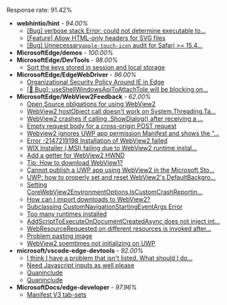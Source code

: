 Response rate: 91.42%

* **webhintio/hint** - _94.00%_
  * [[Bug] verbose stack Error: could not determine executable to...](https://github.com/webhintio/hint/issues/5349)
  * [[Feature] Allow HTML-only headers for SVG files](https://github.com/webhintio/hint/issues/5281)
  * [[Bug] Unnecessary`apple-touch-icon` audit for Safari >= 15.4...](https://github.com/webhintio/hint/issues/5256)
* **MicrosoftEdge/demos** - _100.00%_
* **MicrosoftEdge/DevTools** - _98.00%_
  * [Sort the keys stored in session and local storage](https://github.com/MicrosoftEdge/DevTools/issues/116)
* **MicrosoftEdge/EdgeWebDriver** - _96.00%_
  * [Organizational Security Policy Around IE in Edge](https://github.com/MicrosoftEdge/EdgeWebDriver/issues/54)
  * [[🐛 Bug]: useShellWindowsApiToAttachToIe will be blocking on...](https://github.com/MicrosoftEdge/EdgeWebDriver/issues/34)
* **MicrosoftEdge/WebView2Feedback** - _62.00%_
  * [Open Source obligations for using WebView2](https://github.com/MicrosoftEdge/WebView2Feedback/issues/2950)
  * [WebView2 hostObject call doesn't work on System.Threading.Ta...](https://github.com/MicrosoftEdge/WebView2Feedback/issues/2948)
  * [WebView2 crashes if calling .ShowDialog() after receiving a ...](https://github.com/MicrosoftEdge/WebView2Feedback/issues/2946)
  * [Empty request body for a cross-origin POST request](https://github.com/MicrosoftEdge/WebView2Feedback/issues/2943)
  * [Webview2 ignores UWP app permission Manifest and shows the "...](https://github.com/MicrosoftEdge/WebView2Feedback/issues/2930)
  * [Error -2147219198 Installation of WebView2 failed](https://github.com/MicrosoftEdge/WebView2Feedback/issues/2914)
  * [ WIX Installer (.MSI) failing due to WebView2 runtime instal...](https://github.com/MicrosoftEdge/WebView2Feedback/issues/2911)
  * [Add a getter for WebView2 HWND](https://github.com/MicrosoftEdge/WebView2Feedback/issues/2907)
  * [Tip: How to download WebView1?](https://github.com/MicrosoftEdge/WebView2Feedback/issues/2902)
  * [Cannot publish a UWP app using WebView2 in the Microsoft Sto...](https://github.com/MicrosoftEdge/WebView2Feedback/issues/2901)
  * [UWP: how to properly set and reset WebView2's DefaultBackgro...](https://github.com/MicrosoftEdge/WebView2Feedback/issues/2899)
  * [Setting CoreWebView2EnvironmentOptions.IsCustomCrashReportin...](https://github.com/MicrosoftEdge/WebView2Feedback/issues/2895)
  * [How can I import downloads to WebView2?](https://github.com/MicrosoftEdge/WebView2Feedback/issues/2940)
  * [Subclassing CustomNavigationStartingEventArgs Error](https://github.com/MicrosoftEdge/WebView2Feedback/issues/2928)
  * [Too many runtimes installed](https://github.com/MicrosoftEdge/WebView2Feedback/issues/2926)
  * [AddScriptToExecuteOnDocumentCreatedAsync does not inject int...](https://github.com/MicrosoftEdge/WebView2Feedback/issues/2921)
  * [WebResourceRequested on different resources is invoked after...](https://github.com/MicrosoftEdge/WebView2Feedback/issues/2909)
  * [Problem pasting image](https://github.com/MicrosoftEdge/WebView2Feedback/issues/2900)
  * [WebView2 soemtimes not initializing on UWP](https://github.com/MicrosoftEdge/WebView2Feedback/issues/2894)
* **microsoft/vscode-edge-devtools** - _92.00%_
  * [I think I have a problem that isn't listed. What should I do...](https://github.com/microsoft/vscode-edge-devtools/issues/1254)
  * [Need Javascript inputs as well please](https://github.com/microsoft/vscode-edge-devtools/issues/1253)
  * [Quaninclude](https://github.com/microsoft/vscode-edge-devtools/issues/1252)
  * [Quaninclude](https://github.com/microsoft/vscode-edge-devtools/issues/1251)
* **MicrosoftDocs/edge-developer** - _97.96%_
  * [Manifest V3 tab-sets](https://github.com/MicrosoftDocs/edge-developer/pull/2272)